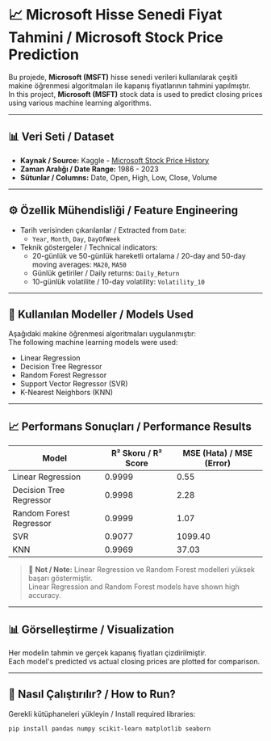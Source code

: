 # 📈 Microsoft Hisse Senedi Fiyat Tahmini / Microsoft Stock Price Prediction

Bu projede, **Microsoft (MSFT)** hisse senedi verileri kullanılarak çeşitli makine öğrenmesi algoritmaları ile kapanış fiyatlarının tahmini yapılmıştır.  
In this project, **Microsoft (MSFT)** stock data is used to predict closing prices using various machine learning algorithms.

---

## 📊 Veri Seti / Dataset

- **Kaynak / Source:** Kaggle - [Microsoft Stock Price History](https://www.kaggle.com/datasets/adilshamim8/microsoft-stock-price-history/data)
- **Zaman Aralığı / Date Range:** 1986 - 2023
- **Sütunlar / Columns:** Date, Open, High, Low, Close, Volume

---

## ⚙️ Özellik Mühendisliği / Feature Engineering

- Tarih verisinden çıkarılanlar / Extracted from `Date`:
  - `Year`, `Month`, `Day`, `DayOfWeek`
- Teknik göstergeler / Technical indicators:
  - 20-günlük ve 50-günlük hareketli ortalama / 20-day and 50-day moving averages: `MA20`, `MA50`
  - Günlük getiriler / Daily returns: `Daily_Return`
  - 10-günlük volatilite / 10-day volatility: `Volatility_10`

---

## 🤖 Kullanılan Modeller / Models Used

Aşağıdaki makine öğrenmesi algoritmaları uygulanmıştır:  
The following machine learning models were used:

- Linear Regression
- Decision Tree Regressor
- Random Forest Regressor
- Support Vector Regressor (SVR)
- K-Nearest Neighbors (KNN)

---

## 📈 Performans Sonuçları / Performance Results

| Model                    | R² Skoru / R² Score | MSE (Hata) / MSE (Error) |
|--------------------------|----------------------|---------------------------|
| Linear Regression        | 0.9999               | 0.55                      |
| Decision Tree Regressor | 0.9998               | 2.28                      |
| Random Forest Regressor | 0.9999               | 1.07                      |
| SVR                      | 0.9077               | 1099.40                   |
| KNN                      | 0.9969               | 37.03                     |

> 📌 **Not / Note:** Linear Regression ve Random Forest modelleri yüksek başarı göstermiştir.  
> Linear Regression and Random Forest models have shown high accuracy.

---

## 📊 Görselleştirme / Visualization

Her modelin tahmin ve gerçek kapanış fiyatları çizdirilmiştir.  
Each model's predicted vs actual closing prices are plotted for comparison.

---

## 🚀 Nasıl Çalıştırılır? / How to Run?

Gerekli kütüphaneleri yükleyin / Install required libraries:
```bash
pip install pandas numpy scikit-learn matplotlib seaborn

